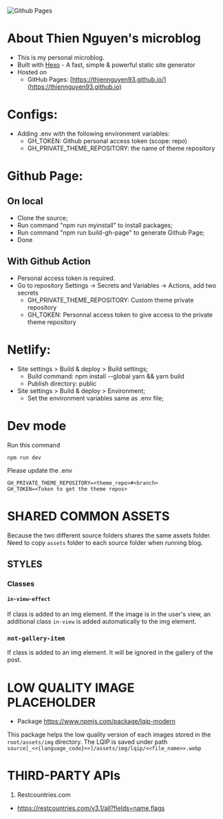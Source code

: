 ![Github Pages](https://github.com/thiennguyen93/thiennguyen93.github.io/actions/workflows/main.yml/badge.svg)


# About Thien Nguyen's microblog
- This is my personal microblog.
- Built with [Hexo](https://hexo.io/) - A fast, simple & powerful static site generator
- Hosted on
    - GitHub Pages: [https://thiennguyen93.github.io/](https://thiennguyen93.github.io)
# Configs:
- Adding .env with the following environment variables:
    - GH_TOKEN: Github personal access token (scope: repo)
    - GH_PRIVATE_THEME_REPOSITORY: the name of theme repository
# Github Page: 
## On local
- Clone the source;
- Run command "npm run myinstall" to install packages;
- Run command "npm run build-gh-page" to generate Github Page;
- Done
## With Github Action
- Personal access token is required.
- Go to repository Settings → Secrets and Variables → Actions, add two secrets
    - GH_PRIVATE_THEME_REPOSITORY: Custom theme private repository
    - GH_TOKEN: Personnal access token to give access to the private theme repository

# Netlify:
- Site settings > Build & deploy > Build settings;
    - Build command: npm install --global yarn && yarn build
    - Publish directory: public
- Site settings > Build & deploy > Environment;
    - Set the environment variables same as .env file;

# Dev mode
Run this command 
```
npm run dev
```
Please update the .env
```
GH_PRIVATE_THEME_REPOSITORY=<theme_repo>#<branch>
GH_TOKEN=<Token to get the theme repos>
```


# SHARED COMMON ASSETS
Because the two different source folders shares the same assets folder. Need to copy `assets`  folder to each source folder when running blog.

## STYLES
### Classes
#### `in-view-effect`
If class is added to an img element. If the image is in the user's view, an additional class `in-view` is added automatically to the img element.

### `not-gallery-item`
If class is added to an img element. It will be ignored in the gallery of the post.

# LOW QUALITY IMAGE PLACEHOLDER
- Package  https://www.npmjs.com/package/lqip-modern

This package helps the low quality version of each images stored in the `root/assets/img` directory. The LQIP is saved under path `source[_<<{language_code}>>]/assets/img/lqip/<<file_name>>.webp`


# THIRD-PARTY APIs
1. Restcountries.com 
- https://restcountries.com/v3.1/all?fields=name,flags